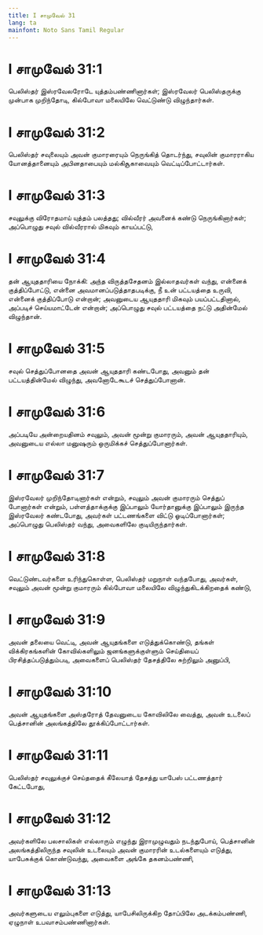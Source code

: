 ```yaml
---
title: I சாமுவேல் 31
lang: ta
mainfont: Noto Sans Tamil Regular
---
```


# I சாமுவேல் 31:1

பெலிஸ்தர் இஸ்ரவேலரோடே யுத்தம்பண்ணினார்கள்; இஸ்ரவேலர் பெலிஸ்தருக்கு முன்பாக முறிந்தோடி, கில்போவா மலையிலே வெட்டுண்டு விழுந்தார்கள்.

# I சாமுவேல் 31:2

பெலிஸ்தர் சவுலையும் அவன் குமாரரையும் நெருங்கித் தொடர்ந்து, சவுலின் குமாரராகிய யோனத்தானையும் அபினதாபையும் மல்கிசூகாவையும் வெட்டிப்போட்டார்கள்.

# I சாமுவேல் 31:3

சவுலுக்கு விரோதமாய் யுத்தம் பலத்தது; வில்வீரர் அவனைக் கண்டு நெருங்கினார்கள்; அப்பொழுது சவுல் வில்வீரரால் மிகவும் காயப்பட்டு,

# I சாமுவேல் 31:4

தன் ஆயுததாரியை நோக்கி: அந்த விருத்தசேதனம் இல்லாதவர்கள் வந்து, என்னைக் குத்திப்போட்டு, என்னை அவமானப்படுத்தாதபடிக்கு, நீ உன் பட்டயத்தை உருவி, என்னைக் குத்திப்போடு என்றான்; அவனுடைய ஆயுததாரி மிகவும் பயப்பட்டதினால், அப்படிச் செய்யமாட்டேன் என்றான்; அப்பொழுது சவுல் பட்டயத்தை நட்டு அதின்மேல் விழுந்தான்.

# I சாமுவேல் 31:5

சவுல் செத்துப்போனதை அவன் ஆயுததாரி கண்டபோது, அவனும் தன் பட்டயத்தின்மேல் விழுந்து, அவனோடேகூடச் செத்துப்போனான்.

# I சாமுவேல் 31:6

அப்படியே அன்றையதினம் சவுலும், அவன் மூன்று குமாரரும், அவன் ஆயுததாரியும், அவனுடைய எல்லா மனுஷரும் ஒருமிக்கச் செத்துப்போனார்கள்.

# I சாமுவேல் 31:7

இஸ்ரவேலர் முறிந்தோடினார்கள் என்றும், சவுலும் அவன் குமாரரும் செத்துப் போனார்கள் என்றும், பள்ளத்தாக்குக்கு இப்பாலும் யோர்தானுக்கு இப்பாலும் இருந்த இஸ்ரவேலர் கண்டபோது, அவர்கள் பட்டணங்களை விட்டு ஓடிப்போனார்கள்; அப்பொழுது பெலிஸ்தர் வந்து, அவைகளிலே குடியிருந்தார்கள்.

# I சாமுவேல் 31:8

வெட்டுண்டவர்களை உரிந்துகொள்ள, பெலிஸ்தர் மறுநாள் வந்தபோது, அவர்கள், சவுலும் அவன் மூன்று குமாரரும் கில்போவா மலையிலே விழுந்துகிடக்கிறதைக் கண்டு,

# I சாமுவேல் 31:9

அவன் தலையை வெட்டி, அவன் ஆயுதங்களை எடுத்துக்கொண்டு, தங்கள் விக்கிரகங்களின் கோவில்களிலும் ஜனங்களுக்குள்ளும் செய்தியைப் பிரசித்தப்படுத்தும்படி, அவைகளைப் பெலிஸ்தர் தேசத்திலே சுற்றிலும் அனுப்பி,

# I சாமுவேல் 31:10

அவன் ஆயுதங்களை அஸ்தரோத் தேவனுடைய கோவிலிலே வைத்து, அவன் உடலைப் பெத்சானின் அலங்கத்திலே தூக்கிப்போட்டார்கள்.

# I சாமுவேல் 31:11

பெலிஸ்தர் சவுலுக்குச் செய்ததைக் கீலேயாத் தேசத்து யாபேஸ் பட்டணத்தார் கேட்டபோது,

# I சாமுவேல் 31:12

அவர்களிலே பலசாலிகள் எல்லாரும் எழுந்து இராமுழுவதும் நடந்துபோய், பெத்சானின் அலங்கத்திலிருந்த சவுலின் உடலையும் அவன் குமாரரின் உடல்களையும் எடுத்து, யாபேசுக்குக் கொண்டுவந்து, அவைகளை அங்கே தகனம்பண்ணி,

# I சாமுவேல் 31:13

அவர்களுடைய எலும்புகளை எடுத்து, யாபேசிலிருக்கிற தோப்பிலே அடக்கம்பண்ணி, ஏழுநாள் உபவாசம்பண்ணினார்கள்.

